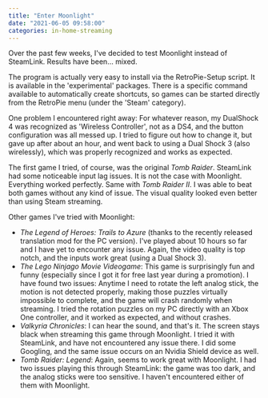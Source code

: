 ```yaml
---
title: "Enter Moonlight"
date: "2021-06-05 09:58:00"
categories: in-home-streaming
---
```

Over the past few weeks, I've decided to test Moonlight instead of SteamLink. Results have been... mixed.

The program is actually very easy to install via the RetroPie-Setup script. It is available in the 'experimental' packages. There is a specific command available to automatically create shortcuts, so games can be started directly from the RetroPie menu (under the 'Steam' category).

One problem I encountered right away: For whatever reason, my DualShock 4 was recognized as 'Wireless Controller', not as a DS4, and the button configuration was all messed up. I tried to figure out how to change it, but gave up after about an hour, and went back to using a Dual Shock 3 (also wirelessly), which was properly recognized and works as expected.

The first game I tried, of course, was the original *Tomb Raider*. SteamLink had some noticeable input lag issues. It is not the case with Moonlight. Everything worked perfectly. Same with *Tomb Raider II*. I was able to beat both games without any kind of issue. The visual quality looked even better than using Steam streaming.

Other games I've tried with Moonlight:
- *The Legend of Heroes: Trails to Azure* (thanks to the recently released translation mod for the PC version). I've played about 10 hours so far and I have yet to encounter any issue. Again, the video quality is top notch, and the inputs work great (using a Dual Shock 3).
- *The Lego Ninjago Movie Videogame*: This game is surprisingly fun and funny (especially since I got it for free last year during a promotion). I have found two issues: Anytime I need to rotate the left analog stick, the motion is not detected properly, making those puzzles virtually impossible to complete, and the game will crash randomly when streaming. I tried the rotation puzzles on my PC directly with an Xbox One controller, and it worked as expected, and without crashes.
- *Valkyria Chronicles*: I can hear the sound, and that's it. The screen stays black when streaming this game through Moonlight. I tried it with SteamLink, and have not encountered any issue there. I did some Googling, and the same issue occurs on an Nvidia Shield device as well.
- *Tomb Raider: Legend*: Again, seems to work great with Moonlight. I had two issues playing this through SteamLink: the game was too dark, and the analog sticks were too sensitive. I haven't encountered either of them with Moonlight.